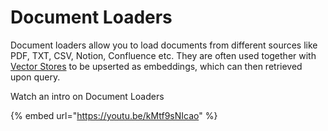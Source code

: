# Document Loaders

Document loaders allow you to load documents from different sources like PDF, TXT, CSV, Notion, Confluence etc. They are often used together with [Vector Stores](../vector-stores/) to be upserted as embeddings, which can then retrieved upon query.

Watch an intro on Document Loaders

{% embed url="https://youtu.be/kMtf9sNIcao" %}
